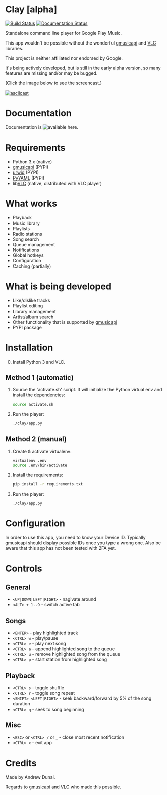 # Clay [alpha]

[![Build Status](https://travis-ci.org/and3rson/clay.svg?branch=master)](https://travis-ci.org/and3rson/clay) [![Documentation Status](https://readthedocs.org/projects/clay/badge/?version=latest)](http://clay.readthedocs.io/en/latest/?badge=latest)

Standalone command line player for Google Play Music.

This app wouldn't be possible without the wonderful [gmusicapi] and [VLC] libraries.

This project is neither affiliated nor endorsed by Google.

It's being actively developed, but is still in the early alpha version, so many features are missing and/or may be bugged.

(Click the image below to see the screencast.)

[![asciicast](https://asciinema.org/a/tV348AEpiuQbFzDmDH3hGpqHK.png)](https://asciinema.org/a/tV348AEpiuQbFzDmDH3hGpqHK)

# Documentation

Documentation is ![available here](http://clay.readthedocs.io/en/latest/).

# Requirements

- Python 3.x (native)
- [gmusicapi] (PYPI)
- [urwid] (PYPI)
- [PyYAML] (PYPI)
- lib[VLC] (native, distributed with VLC player)

# What works
- Playback
- Music library
- Playlists
- Radio stations
- Song search
- Queue management
- Notifications
- Global hotkeys
- Configuration
- Caching (partially)

# What is being developed

- Like/dislike tracks
- Playlist editing
- Library management
- Artist/album search
- Other functionality that is supported by [gmusicapi]
- PYPI package

# Installation

0. Install Python 3 and VLC.

## Method 1 (automatic)

1. Source the 'activate.sh' script. It will initialize the Python virtual env and install the dependencies:

    ```bash
    source activate.sh
    ```

2. Run the player:

    ```bash
    ./clay/app.py
    ```

## Method 2 (manual)

1. Create & activate virtualenv:

    ```bash
    virtualenv .env
    source .env/bin/activate
    ```

2. Install the requirements:

    ```bash
    pip install -r requirements.txt
    ```

3. Run the player:

    ```bash
    ./clay/app.py
    ```

# Configuration

In order to use this app, you need to know your Device ID. Typically gmusicapi should display possible IDs once you type a wrong one.
Also be aware that this app has not been tested with 2FA yet.

# Controls

## General

- `<UP|DOWN|LEFT|RIGHT>` - nagivate around
- `<ALT> + 1..9` - switch active tab

## Songs

- `<ENTER>` - play highlighted track
- `<CTRL> w` - play/pause
- `<CTRL> e` - play next song
- `<CTRL> a` - append highlighted song to the queue
- `<CTRL> u` - remove highlighted song from the queue
- `<CTRL> p` - start station from highlighted song

## Playback

- `<CTRL> s` - toggle shuffle
- `<CTRL> r` - toggle song repeat
- `<SHIFT> <LEFT|RIGHT>` - seek backward/forward by 5% of the song duration
- `<CTRL> q` - seek to song beginning

## Misc

- `<ESC>` or `<CTRL> /` or <CTRL> _ - close most recent notification
- `<CTRL> x` - exit app

# Credits

Made by Andrew Dunai.

Regards to [gmusicapi] and [VLC] who made this possible.

[gmusicapi]: https://github.com/simon-weber/gmusicapi
[VLC]: https://wiki.videolan.org/python_bindings
[urwid]: urwid.org/
[pyyaml]: https://github.com/yaml/pyyaml

